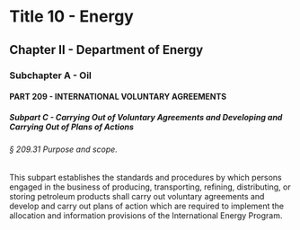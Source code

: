 
# Title 10 - Energy
## Chapter II - Department of Energy
### Subchapter A - Oil
#### PART 209 - INTERNATIONAL VOLUNTARY AGREEMENTS
##### Subpart C - Carrying Out of Voluntary Agreements and Developing and Carrying Out of Plans of Actions
###### § 209.31 Purpose and scope.

This subpart establishes the standards and procedures by which persons engaged in the business of producing, transporting, refining, distributing, or storing petroleum products shall carry out voluntary agreements and develop and carry out plans of action which are required to implement the allocation and information provisions of the International Energy Program.
